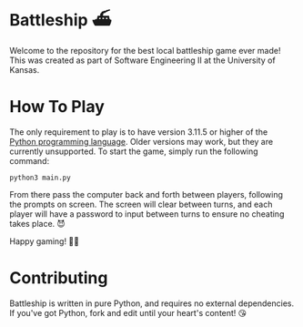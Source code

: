 # Battleship ⛴️

Welcome to the repository for the best local battleship game ever made! This was created as part of Software Engineering II at the
University of Kansas.

# How To Play

The only requirement to play is to have version 3.11.5 or higher of the [Python programming language](https://python.org/). Older versions
may work, but they are currently unsupported. To start the game, simply run the following command:

```
python3 main.py
```

From there pass the computer back and forth between players, following the prompts on screen. The screen will clear between turns, and
each player will have a password to input between turns to ensure no cheating takes place. 😈

Happy gaming! 👾🍻

# Contributing

Battleship is written in pure Python, and requires no external dependencies. If you've got Python, fork and edit until your heart's content! 😘
